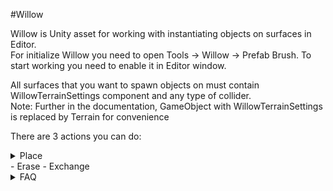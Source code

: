 #Willow

Willow is Unity asset for working with instantiating objects on surfaces in Editor.<br>
For initialize Willow you need to open Tools -> Willow -> Prefab Brush. To start working you need to enable it in Editor window.<br>

All surfaces that you want to spawn objects on must contain WillowTerrainSettings component and any type of collider.<br>
Note: Further in the documentation, GameObject with WillowTerrainSettings is replaced by Terrain for convenience<br>

There are 3 actions you can do:
<details>
  <summary>Place</summary>
  <p>
	Instantiating objects on the surface.
	There are three types of detecting surfaces to spawn on:
		- Only on Terrain
		- Only on Objects
		- Both on Terrain and Objects
  </p>
</details>
- Erase
- Exchange

<details>
  <summary>FAQ</summary>
  <p>
	<h3>I cant spawn objects, what may be wrong?</h3>
	1. Make sure Willow is enabled.<br>
	2. Make sure your surface that you want to spawn objects on contains WillowTerrainSettings component. It is important!<br>
	3. Make sure you have at least one active spawnable object with setted Object.<br>
	4. Make sure parameter Placement Type of global settings is OnlyOnTerrain or OnTerrainAndObjects, otherwise it is only possible to spawn objects on other objects.<br>
	5. Make sure brush size is setted above 0.<br>
  </p>
</details>